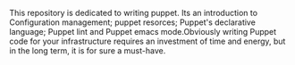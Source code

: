 This repository is dedicated to writing puppet. Its an introduction to Configuration management; puppet resorces; Puppet's declarative language; Puppet lint and Puppet emacs mode.Obviously writing Puppet code for your infrastructure requires an investment of time and energy, but in the long term, it is for sure a must-have.


